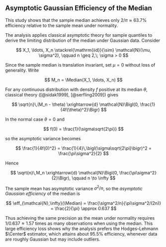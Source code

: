 ## Asymptotic Gaussian Efficiency of the Median

This study shows that the sample median achieves only $2/\pi \approx 63.7\%$ efficiency relative
  to the sample mean under normality.

The analysis applies classical asymptotic theory for sample quantiles to derive the limiting
  distribution of the median under Gaussian data.
Consider

$$
X_1, \ldots, X_n \stackrel{\mathrm{iid}}{\sim} \mathcal{N}(\mu, \sigma^2), \qquad n \geq 2,\; \sigma > 0
$$

Since the sample median is translation invariant, set $\mu = 0$ without loss of generality.
Write

$$
M_n = \Median(X_1, \ldots, X_n)
$$

For any continuous distribution with density $f$ positive at its median $\theta$, classical theory
  ([@sidak1999], [@serfling2009]) gives

$$
\sqrt{n}\,(M_n - \theta) \xrightarrow{d}
\mathcal{N}\Bigl(0, \frac{1}{4f(\theta)^2}\Bigr)
$$  

In the normal case $\theta = 0$ and

$$
f(0) = \frac{1}{\sigma\sqrt{2\pi}}
$$

so the asymptotic variance becomes

$$
\frac{1}{4f(0)^2}
  = \frac{1}{4}\,\bigl(\sigma\sqrt{2\pi}\bigr)^2
  = \frac{\pi\sigma^2}{2}
$$

Hence

$$
\sqrt{n}\,M_n \xrightarrow{d}
\mathcal{N}\Bigl(0, \frac{\pi\sigma^2}{2}\Bigr),
\qquad n \to \infty
$$

The sample mean has asymptotic variance $\sigma^2/n$, so the *asymptotic Gaussian efficiency* of the median is

$$
\eff_{\mathcal{N},\infty}(\Median)
  = \frac{\sigma^2/n}{\pi\sigma^2/(2n)}
  = \frac{2}{\pi}
  \approx 0.637
$$

Thus achieving the same precision as the mean under normality requires
  $1/0.637 \approx 1.57$ times as many observations when using the median.
This large efficiency loss shows why the analysis prefers the Hodges–Lehmann $\Center$ estimator,
  which attains about $95.5\%$ efficiency, whenever data are roughly Gaussian but may include
  outliers.
